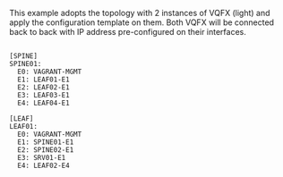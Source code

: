
This example adopts the topology with 2 instances of VQFX (light) and apply the configuration template on them.
Both VQFX will be connected back to back with IP address pre-configured on their interfaces.

```

[SPINE]
SPINE01:
  E0: VAGRANT-MGMT
  E1: LEAF01-E1
  E2: LEAF02-E1
  E3: LEAF03-E1
  E4: LEAF04-E1

[LEAF]
LEAF01:
  E0: VAGRANT-MGMT
  E1: SPINE01-E1
  E2: SPINE02-E1
  E3: SRV01-E1
  E4: LEAF02-E4

```
